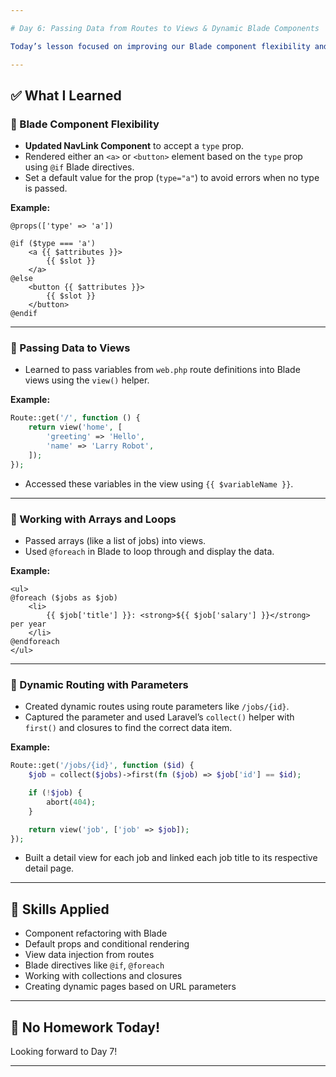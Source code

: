 ```yaml
---

# Day 6: Passing Data from Routes to Views & Dynamic Blade Components

Today’s lesson focused on improving our Blade component flexibility and understanding how to pass data from Laravel routes into views. Here's a breakdown of what I learned and implemented:

---
```


## ✅ What I Learned

### 🔹 Blade Component Flexibility

* **Updated NavLink Component** to accept a `type` prop.
* Rendered either an `<a>` or `<button>` element based on the `type` prop using `@if` Blade directives.
* Set a default value for the prop (`type="a"`) to avoid errors when no type is passed.

**Example:**

```blade
@props(['type' => 'a'])

@if ($type === 'a')
    <a {{ $attributes }}>
        {{ $slot }}
    </a>
@else
    <button {{ $attributes }}>
        {{ $slot }}
    </button>
@endif
```

---

### 🔹 Passing Data to Views

* Learned to pass variables from `web.php` route definitions into Blade views using the `view()` helper.

**Example:**

```php
Route::get('/', function () {
    return view('home', [
        'greeting' => 'Hello',
        'name' => 'Larry Robot',
    ]);
});
```

* Accessed these variables in the view using `{{ $variableName }}`.

---

### 🔹 Working with Arrays and Loops

* Passed arrays (like a list of jobs) into views.
* Used `@foreach` in Blade to loop through and display the data.

**Example:**

```blade
<ul>
@foreach ($jobs as $job)
    <li>
        {{ $job['title'] }}: <strong>${{ $job['salary'] }}</strong> per year
    </li>
@endforeach
</ul>
```

---

### 🔹 Dynamic Routing with Parameters

* Created dynamic routes using route parameters like `/jobs/{id}`.
* Captured the parameter and used Laravel’s `collect()` helper with `first()` and closures to find the correct data item.

**Example:**

```php
Route::get('/jobs/{id}', function ($id) {
    $job = collect($jobs)->first(fn ($job) => $job['id'] == $id);

    if (!$job) {
        abort(404);
    }

    return view('job', ['job' => $job]);
});
```

* Built a detail view for each job and linked each job title to its respective detail page.

---

## 🔧 Skills Applied

* Component refactoring with Blade
* Default props and conditional rendering
* View data injection from routes
* Blade directives like `@if`, `@foreach`
* Working with collections and closures
* Creating dynamic pages based on URL parameters

---

## 🧠 No Homework Today!

Looking forward to Day 7!

---

